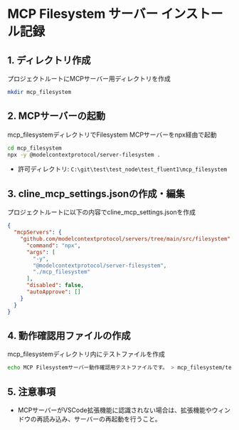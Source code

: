 # MCP Filesystem サーバー インストール記録

## 1. ディレクトリ作成
プロジェクトルートにMCPサーバー用ディレクトリを作成
```sh
mkdir mcp_filesystem
```

## 2. MCPサーバーの起動
mcp_filesystemディレクトリでFilesystem MCPサーバーをnpx経由で起動
```sh
cd mcp_filesystem
npx -y @modelcontextprotocol/server-filesystem .
```
- 許可ディレクトリ: `C:\git\test\test_node\test_fluent1\mcp_filesystem`

## 3. cline_mcp_settings.jsonの作成・編集
プロジェクトルートに以下の内容でcline_mcp_settings.jsonを作成
```json
{
  "mcpServers": {
    "github.com/modelcontextprotocol/servers/tree/main/src/filesystem": {
      "command": "npx",
      "args": [
        "-y",
        "@modelcontextprotocol/server-filesystem",
        "./mcp_filesystem"
      ],
      "disabled": false,
      "autoApprove": []
    }
  }
}
```

## 4. 動作確認用ファイルの作成
mcp_filesystemディレクトリ内にテストファイルを作成
```sh
echo MCP Filesystemサーバー動作確認用テストファイルです。 > mcp_filesystem/test.txt
```

## 5. 注意事項
- MCPサーバーがVSCode拡張機能に認識されない場合は、拡張機能やウィンドウの再読み込み、サーバーの再起動を行うこと。
